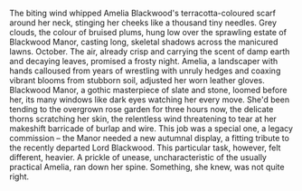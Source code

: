 The biting wind whipped Amelia Blackwood's terracotta-coloured scarf around her neck, stinging her cheeks like a thousand tiny needles.  Grey clouds, the colour of bruised plums, hung low over the sprawling estate of Blackwood Manor, casting long, skeletal shadows across the manicured lawns.  October.  The air, already crisp and carrying the scent of damp earth and decaying leaves, promised a frosty night. Amelia, a landscaper with hands calloused from years of wrestling with unruly hedges and coaxing vibrant blooms from stubborn soil, adjusted her worn leather gloves. Blackwood Manor, a gothic masterpiece of slate and stone, loomed before her, its many windows like dark eyes watching her every move.  She'd been tending to the overgrown rose garden for three hours now, the delicate thorns scratching her skin, the relentless wind threatening to tear at her makeshift barricade of burlap and wire.  This job was a special one, a legacy commission – the Manor needed a new autumnal display, a fitting tribute to the recently departed Lord Blackwood.  This particular task, however, felt different, heavier.  A prickle of unease, uncharacteristic of the usually practical Amelia, ran down her spine.  Something, she knew, was not quite right.
